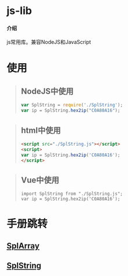 # js-lib

#### 介绍
js常用库。兼容NodeJS和JavaScript

# 使用

>## NodeJS中使用
>```javascript
>var SplString = require('./SplString');
>var ip = SplString.hex2ip("C0A80A16");
>```

>## html中使用
>```html
><script src="./SplString.js"></script>
><script>
>var ip = SplString.hex2ip('C0A80A16');
></script>
>```

>## Vue中使用
>```vue
>import SplString from "./SplString.js";
>var ip = SplString.hex2ip('C0A80A16');
>```


# 手册跳转
## [SplArray](/SplArray.md)
## [SplString](/SplString.md)